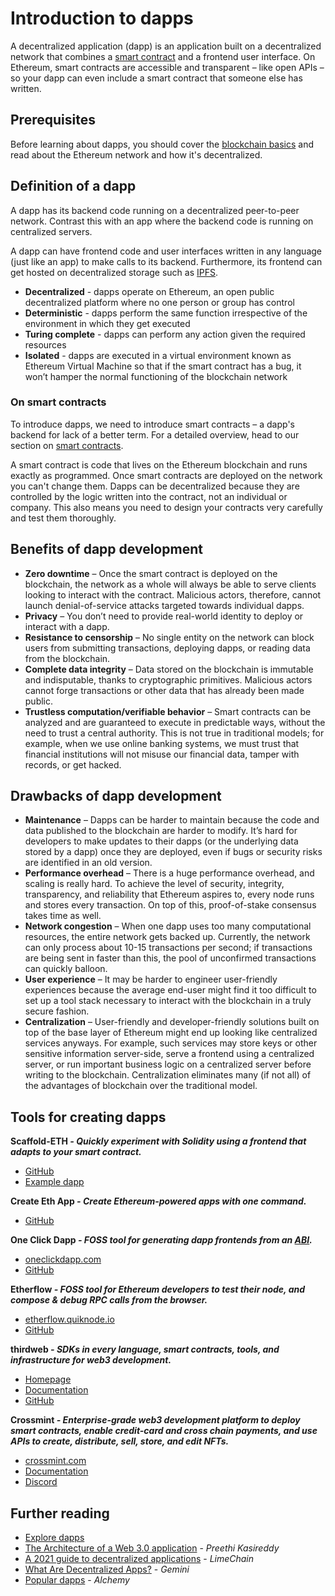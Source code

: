 # Introduction to dapps

A decentralized application (dapp) is an application built on a decentralized network that combines a [smart contract](/developers/docs/smart-contracts/) and a frontend user interface. On Ethereum, smart contracts are accessible and transparent – like open APIs – so your dapp can even include a smart contract that someone else has written.

## Prerequisites

Before learning about dapps, you should cover the [blockchain basics](/developers/docs/intro-to-ethereum/) and read about the Ethereum network and how it's decentralized.

## Definition of a dapp

A dapp has its backend code running on a decentralized peer-to-peer network. Contrast this with an app where the backend code is running on centralized servers.

A dapp can have frontend code and user interfaces written in any language (just like an app) to make calls to its backend. Furthermore, its frontend can get hosted on decentralized storage such as [IPFS](https://ipfs.io/).

- **Decentralized** - dapps operate on Ethereum, an open public decentralized platform where no one person or group has control
- **Deterministic** - dapps perform the same function irrespective of the environment in which they get executed
- **Turing complete** - dapps can perform any action given the required resources
- **Isolated** - dapps are executed in a virtual environment known as Ethereum Virtual Machine so that if the smart contract has a bug, it won’t hamper the normal functioning of the blockchain network

### On smart contracts

To introduce dapps, we need to introduce smart contracts – a dapp's backend for lack of a better term. For a detailed overview, head to our section on [smart contracts](/developers/docs/smart-contracts/).

A smart contract is code that lives on the Ethereum blockchain and runs exactly as programmed. Once smart contracts are deployed on the network you can't change them. Dapps can be decentralized because they are controlled by the logic written into the contract, not an individual or company. This also means you need to design your contracts very carefully and test them thoroughly.

## Benefits of dapp development

- **Zero downtime** – Once the smart contract is deployed on the blockchain, the network as a whole will always be able to serve clients looking to interact with the contract. Malicious actors, therefore, cannot launch denial-of-service attacks targeted towards individual dapps.
- **Privacy** – You don’t need to provide real-world identity to deploy or interact with a dapp.
- **Resistance to censorship** – No single entity on the network can block users from submitting transactions, deploying dapps, or reading data from the blockchain.
- **Complete data integrity** – Data stored on the blockchain is immutable and indisputable, thanks to cryptographic primitives. Malicious actors cannot forge transactions or other data that has already been made public.
- **Trustless computation/verifiable behavior** – Smart contracts can be analyzed and are guaranteed to execute in predictable ways, without the need to trust a central authority. This is not true in traditional models; for example, when we use online banking systems, we must trust that financial institutions will not misuse our financial data, tamper with records, or get hacked.

## Drawbacks of dapp development

- **Maintenance** – Dapps can be harder to maintain because the code and data published to the blockchain are harder to modify. It’s hard for developers to make updates to their dapps (or the underlying data stored by a dapp) once they are deployed, even if bugs or security risks are identified in an old version.
- **Performance overhead** – There is a huge performance overhead, and scaling is really hard. To achieve the level of security, integrity, transparency, and reliability that Ethereum aspires to, every node runs and stores every transaction. On top of this, proof-of-stake consensus takes time as well.
- **Network congestion** – When one dapp uses too many computational resources, the entire network gets backed up. Currently, the network can only process about 10-15 transactions per second; if transactions are being sent in faster than this, the pool of unconfirmed transactions can quickly balloon.
- **User experience** – It may be harder to engineer user-friendly experiences because the average end-user might find it too difficult to set up a tool stack necessary to interact with the blockchain in a truly secure fashion.
- **Centralization** – User-friendly and developer-friendly solutions built on top of the base layer of Ethereum might end up looking like centralized services anyways. For example, such services may store keys or other sensitive information server-side, serve a frontend using a centralized server, or run important business logic on a centralized server before writing to the blockchain. Centralization eliminates many (if not all) of the advantages of blockchain over the traditional model.

## Tools for creating dapps

**Scaffold-ETH _- Quickly experiment with Solidity using a frontend that adapts to your smart contract._**

- [GitHub](https://github.com/scaffold-eth/scaffold-eth-2)
- [Example dapp](https://punkwallet.io/)

**Create Eth App _- Create Ethereum-powered apps with one command._**

- [GitHub](https://github.com/paulrberg/create-eth-app)

**One Click Dapp _- FOSS tool for generating dapp frontends from an [ABI](/glossary/#abi)._**

- [oneclickdapp.com](https://oneclickdapp.com)
- [GitHub](https://github.com/oneclickdapp/oneclickdapp-v1)

**Etherflow _- FOSS tool for Ethereum developers to test their node, and compose & debug RPC calls from the browser._**

- [etherflow.quiknode.io](https://etherflow.quiknode.io/)
- [GitHub](https://github.com/abunsen/etherflow)

**thirdweb _- SDKs in every language, smart contracts, tools, and infrastructure for web3 development._**

- [Homepage](https://thirdweb.com/)
- [Documentation](https://portal.thirdweb.com/)
- [GitHub](https://github.com/thirdweb-dev/)

**Crossmint _- Enterprise-grade web3 development platform to deploy smart contracts, enable credit-card and cross chain payments, and use APIs to create, distribute, sell, store, and edit NFTs._**

- [crossmint.com](https://www.crossmint.com)
- [Documentation](https://docs.crossmint.com)
- [Discord](https://discord.com/invite/crossmint)

## Further reading

- [Explore dapps](/dapps)
- [The Architecture of a Web 3.0 application](https://www.preethikasireddy.com/post/the-architecture-of-a-web-3-0-application) - _Preethi Kasireddy_
- [A 2021 guide to decentralized applications](https://limechain.tech/blog/what-are-dapps-the-2021-guide/) - _LimeChain_
- [What Are Decentralized Apps?](https://www.gemini.com/cryptopedia/decentralized-applications-defi-dapps) - _Gemini_
- [Popular dapps](https://www.alchemy.com/dapps) - _Alchemy_